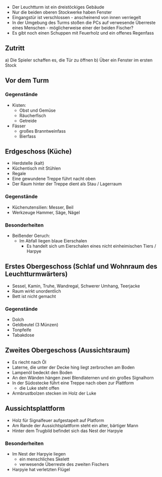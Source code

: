 - Der Leuchtturm ist ein dreistöckiges Gebäude
- Nur die beiden oberen Stockwerke haben Fenster
- Eingangstür ist verschlossen - anscheinend von innen verriegelt
- In der Umgebung des Turms stoßen die PCs auf verwesende Überreste eines Menschen - möglicherweise einer der beiden Fischer?
- Es gibt noch einen Schuppen mit Feuerholz und ein offenes Regenfass

## Zutritt
a) Die Spieler schaffen es, die Tür zu öffnen
b) Über ein Fenster im ersten Stock

## Vor dem Turm

### Gegenstände
- Kisten:
	- Obst und Gemüse
	- Räucherfisch
	- Getreide
- Fässer
	- großes Branntweinfass
	- Bierfass

## Erdgeschoss (Küche)
- Herdstelle (kalt)
- Küchentisch mit Stühlen
- Regale
- Eine gewundene Treppe führt nacht oben
- Der Raum hinter der Treppe dient als Stau / Lagerraum

### Gegenstände
- Küchenutensilien: Messer, Beil
- Werkzeuge Hammer, Säge, Nägel

### Besonderheiten
- Beißender Geruch: 
	- Im Abfall liegen blaue Eierschalen
		- Es handelt sich um Eierschalen eines nicht einheimischen Tiers / Harpye

## Erstes Obergeschoss (Schlaf und Wohnraum des Leuchtturmwärters)
- Sessel, Kamin, Truhe, Wandregal, Schwerer Umhang, Teerjacke
- Raum wirkt unordentlich
- Bett ist nicht gemacht

### Gegenstände
- Dolch
- Geldbeutel (3 Münzen)
- Tonpfeife
- Tabakdose

## Zweites Obergeschoss (Aussichtsraum)
- Es riecht nach Öl
- Laterne, die unter der Decke hing liegt zerbrochen am Boden
- Lampenöl bedeckt den Boden
- An den Wänden hängen zwei Blendlaternen und ein großes Signalhorn
- In der Südostecke führt eine Treppe nach oben zur Plattform
	-  die Luke steht offen
- Armbrustbolzen stecken im Holz der Luke

## Aussichtsplattform
- Holz für Signalfeuer aufgestapelt auf Platform
- Am Rande der Aussichtsplattform steht ein alter, bärtiger Mann
- Hinter dem Trugbild befindet sich das Nest der Harpyie

### Besonderheiten
- Im Nest der Harpyie liegen
	- ein menschliches Skelett
	- verwesende Überreste des zweiten Fischers
- Harpyie hat verletzten Flügel